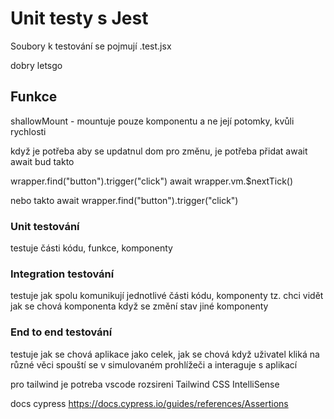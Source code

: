 
<!-- https://github.com/adam-p/markdown-here/wiki/Markdown-Cheatsheet -->
# Unit testy s Jest

Soubory k testování se pojmují .test.jsx


dobry letsgo

## Funkce
shallowMount - mountuje pouze komponentu a ne její potomky, kvůli rychlosti

když je potřeba aby se updatnul dom pro změnu, je potřeba přidat await
await bud takto

wrapper.find("button").trigger("click")
await wrapper.vm.$nextTick()

nebo takto
await wrapper.find("button").trigger("click")

### Unit testování
testuje části kódu, funkce, komponenty

### Integration testování
testuje jak spolu komunikují jednotlivé části kódu, komponenty
tz. chci vidět jak se chová komponenta když se změní stav jiné komponenty

### End to end testování
testuje jak se chová aplikace jako celek, jak se chová když uživatel kliká na různé věci
spouští se v simulovaném prohlížeči a interaguje s aplikací

pro tailwind je potreba vscode rozsireni Tailwind CSS IntelliSense

docs cypress
https://docs.cypress.io/guides/references/Assertions